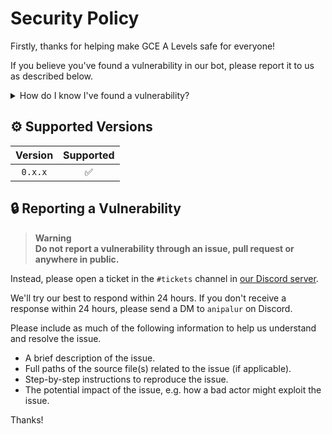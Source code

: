 # Security Policy

Firstly, thanks for helping make GCE A Levels safe for everyone!

If you believe you've found a vulnerability in our bot, please report it to us as described below.

<details>

<summary>How do I know I've found a vulnerability?</summary>

Ask yourself these questions:

- Can I access something I shouldn't have access to?
- Can I disable something for other people?
- Can I change the functionality of the bot?

If you answered 'yes' to any of these questions, you're probably dealing with a vulnerability.
Even if you answered 'no' to all questions, you might still be dealing with a vulnerability.
If you're unsure, send a DM to `anipalur` on Discord.

</details>

## ⚙️ Supported Versions

| Version | Supported |
| :-----: | :-------: |
| `0.x.x` |    ✅     |

## 🔒 Reporting a Vulnerability

> **Warning**  
> **Do not report a vulnerability through an issue, pull request or anywhere in public.**

Instead, please open a ticket in the `#tickets` channel in [our Discord server](https://discord.gg/eFpRcRzcf7 "Join the GCE A Levels Discord server!").

We'll try our best to respond within 24 hours.
If you don't receive a response within 24 hours, please send a DM to `anipalur` on Discord.

Please include as much of the following information to help us understand and resolve the issue.

- A brief description of the issue.
- Full paths of the source file(s) related to the issue (if applicable).
- Step-by-step instructions to reproduce the issue.
- The potential impact of the issue, e.g. how a bad actor might exploit the issue.

Thanks!
